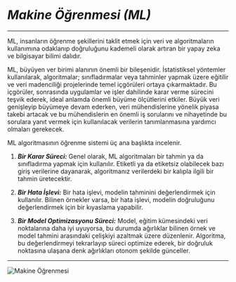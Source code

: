 # ***Makine Öğrenmesi (ML)***
---
ML, insanların öğrenme şekillerini taklit etmek için veri ve algoritmaların kullanımına odaklanıp doğruluğunu kademeli olarak artıran bir yapay zeka ve bilgisayar bilimi dalıdır.

ML, büyüyen ver birimi alanının önemli bir bileşenidir. İstatistiksel yöntemler kullanılarak, algoritmalar; sınıfladırmalar veya tahminler yapmak üzere eğitilir ve veri madenciliği projelerinde temel içgörüleri ortaya çıkarmaktadır. Bu içgörüler, sonrasında uygulamlar ve işler dahilinde karar verme sürecini teşvik ederek, ideal anlamda önemli büyüme ölçütlerini etkiler. Büyük veri genişleyip büyümeye devam ederken, veri mühendislerine yönelik piyasa takebi artacak ve bu mühendislerin en önemli iş sorularını ve nihayetinde bu sorulara yanıt vermek için kullanılacak verilerin tanımlanmasına yardımcı olmaları gerekecek.

ML algoritmasının öğrenme sistemi üç ana başlıkta incelenir.

1. ***Bir Karar Süreci:*** 
Genel olarak, ML algoritmaları bir tahmin ya da sınıfladırma yapmak için kullanılır. Etiketli ya da etiketsiz olabilecek bazı giriş verilerine dayanarak, algoritmanız verilerdeki bir kalıpla ilgili bir tahmin üretecektir.

2. ***Bir Hata İşlevi:*** 
Bir hata işlevi, modelin tahminini değerlendirmek için kullanılır. Bilinen örnekler varsa, bir hata işlevi, modelin doğruluğunu değerlendirmek için bir kıyaslama yapabilir.

3. ***Bir Model Optimizasyonu Süreci:***
Model, eğitim kümesindeki veri noktalarına daha iyi uyuyorsa, bu durumda ağırlıklar bilinen örnek ve model tahmini arasındaki çelişkiyi azaltmak üzere düzenlenir. Algoritma, bu değerlendirmeyi tekrarlayıp süreci optimize ederek, bir doğruluk noktasına ulaşana denk ağırlıkları otonom şekilde günceller.
---

![Makine Öğrenmesi](C:/Users/ruzga/Desktop/ML/Machine-Learning.jpg)
